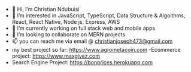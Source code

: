 - 👋 Hi, I’m Christian Ndubuisi
- 👀 I’m interested in JavaScript, TypeScript, Data Structure & Algoithms, React, React Native, Node js, Express, AWS
- 🌱 I’m currently working on full stack web and mobile apps
- 💞️ I’m looking to collaborate on MERN projects
- 📫 you can reach me via email @ christianjoseph473@gmail.com
- my best project so far: https://www.agrometacoin.com
-Ecommerce project: https://www.maxgivez.com
- Search Engine Project: https://bonprices.herokuapp.com
<!---
iChris473/iChris473 is a ✨ special ✨ repository because its `README.md` (this file) appears on your GitHub profile.
You can click the Preview link to take a look at your changes.
--->

